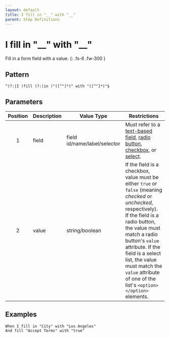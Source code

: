 ```yaml
---
layout: default
title: I fill in "__" with "__"
parent: Step Definitions
---
```


# I fill in "\_\_" with "\_\_"

Fill in a form field with a value.
{: .fs-6 .fw-300 }

## Pattern

```
^(?:|I )fill (?:|in )"([^"]*)" with "([^"]*)"$
```

## Parameters

| Position | Description | Value Type                   | Restrictions                                                                                                                                                                                                                                                                                                                               |
| :------: | ----------- | ---------------------------- | ------------------------------------------------------------------------------------------------------------------------------------------------------------------------------------------------------------------------------------------------------------------------------------------------------------------------------------------ |
|    1     | field       | field id/name/label/selector | Must refer to a [text-based field]({{site.baseurl}}/field_types.html#text-based-fields), [radio button]({{site.baseurl}}/field_types.html#radio-button-fields), [checkbox]({{site.baseurl}}/field_types.html#checkbox-fields), or [select]({{site.baseurl}}/field_types.html#select-fields).                                               |
|    2     | value       | string/boolean               | If the field is a checkbox, value must be either `true` or `false` (meaning _checked_ or _unchecked_, respectively). If the field is a radio button, the value must match a radio button's `value` attribute. If the field is a select list, the value must match the `value` attribute of one of the list's `<option></option>` elements. |

## Examples

```gherkin
When I fill in "City" with "Los Angeles"
And fill "Accept Terms" with "true"
```